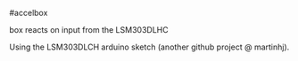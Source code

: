 #accelbox

box reacts on input from the LSM303DLHC

Using the LSM303DLCH arduino sketch (another github project @ martinhj).
